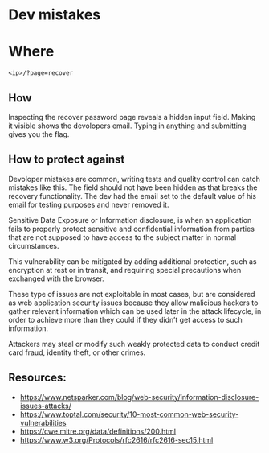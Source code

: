 # Dev mistakes

# Where

```
<ip>/?page=recover
```

## How

Inspecting the recover password page reveals a hidden input field. Making it visible shows the devolopers email. Typing in anything and submitting gives you the flag.

## How to protect against

Devoloper mistakes are common, writing tests and quality control can catch mistakes like this. The field should not have been hidden as that breaks the recovery functionality. The dev had the email set to the default value of his email for testing purposes and never removed it.

Sensitive Data Exposure or Information disclosure, is when an application fails to properly protect sensitive and confidential information from parties that are not supposed to have access to the subject matter in normal circumstances.

This vulnerability can be mitigated by adding additional protection, such as encryption at rest or in transit, and requiring special precautions when exchanged with the browser.

These type of issues are not exploitable in most cases, but are considered as web application security issues because they allow malicious hackers to gather relevant information which can be used later in the attack lifecycle, in order to achieve more than they could if they didn’t get access to such information.

Attackers may steal or modify such weakly protected data to conduct credit card fraud, identity theft, or other crimes.

## Resources:
* <https://www.netsparker.com/blog/web-security/information-disclosure-issues-attacks/>
* <https://www.toptal.com/security/10-most-common-web-security-vulnerabilities>
* <https://cwe.mitre.org/data/definitions/200.html>
* <https://www.w3.org/Protocols/rfc2616/rfc2616-sec15.html>